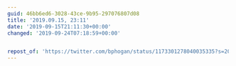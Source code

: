 ```yaml
---
guid: 46bb6ed6-3028-43ce-9b95-297076807d08
title: '2019.09.15, 23:11'
date: '2019-09-15T21:11:30+00:00'
changed: '2019-09-24T07:18:59+00:00'


repost_of: 'https://twitter.com/bphogan/status/1173301278040035335?s=20'
---
```


